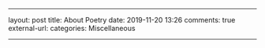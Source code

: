 ---

layout: post
title: About Poetry
date: 2019-11-20 13:26
comments: true
external-url:
categories: Miscellaneous

---